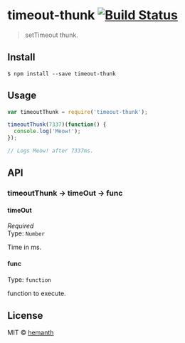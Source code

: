 # timeout-thunk [![Build Status](https://travis-ci.org/hemanth/timeout-thunk.svg?branch=master)](https://travis-ci.org/hemanth/timeout-thunk)

> setTimeout thunk.


## Install

```
$ npm install --save timeout-thunk
```


## Usage

```js
var timeoutThunk = require('timeout-thunk');

timeoutThunk(7337)(function() { 
  console.log('Meow!');
});

// Logs Meow! after 7337ms.
```


## API

### timeoutThunk -> timeOut -> func

#### timeOut

*Required*  
Type: `Number`

Time in ms.

#### func

Type: `function`  

function to execute.


## License

MIT © [hemanth](http://h3manth.com)
